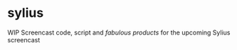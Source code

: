 sylius
======

WIP Screencast code, script and *fabulous products* for the upcoming Sylius screencast
